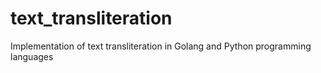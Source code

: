 # text_transliteration
Implementation of text transliteration in Golang and Python programming languages
